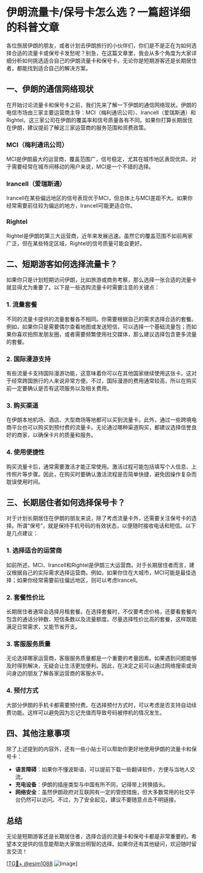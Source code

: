 # 伊朗流量卡/保号卡怎么选？一篇超详细的科普文章

各位旅居伊朗的朋友，或者计划去伊朗旅行的小伙伴们，你们是不是正在为如何选择合适的流量卡或保号卡发愁呢？别急，在这篇文章里，我会从多个角度为大家详细分析如何挑选适合自己的伊朗流量卡和保号卡。无论你是短期游客还是长期居住者，都能找到适合自己的解决方案。

## 一、伊朗的通信网络现状

在开始讨论流量卡和保号卡之前，我们先来了解一下伊朗的通信网络现状。伊朗的电信市场由三家主要运营商主导：MCI（梅利通讯公司）、Irancell（爱瑞斯通）和Rightel。这三家公司在伊朗的覆盖率和信号质量各有不同。如果你打算长期居住在伊朗，建议提前了解这三家运营商的服务范围和资费政策。

### MCI（梅利通讯公司）
MCI是伊朗最大的运营商，覆盖范围广，信号稳定，尤其在城市地区表现优异。对于需要经常在城市间移动的用户来说，MCI是一个不错的选择。

### Irancell（爱瑞斯通）
Irancell在某些偏远地区的信号表现优于MCI，但总体上与MCI差距不大。如果你经常需要前往较为偏远的地方，Irancell可能更适合你。

### Rightel
Rightel是伊朗的第三大运营商，近年来发展迅速。虽然它的覆盖范围不如前两家广泛，但在某些特定区域，Rightel的信号质量可能会更好。

## 二、短期游客如何选择流量卡？

如果你只是计划短期访问伊朗，比如旅游或商务考察，那么选择一张合适的流量卡就显得尤为重要了。以下是一些选购流量卡时需要注意的关键点：

### 1. 流量套餐
不同的流量卡提供的流量套餐各不相同。你需要根据自己的需求选择合适的套餐。例如，如果你只是需要偶尔查看地图或发送短信，可以选择一个基础流量包；而如果你喜欢拍照发朋友圈，或者需要频繁使用社交媒体，那么建议选择包含更多流量的套餐。

### 2. 国际漫游支持
有些流量卡支持国际漫游功能，这意味着你可以在其他国家继续使用这张卡。这对于经常跨国旅行的人来说非常方便。不过，国际漫游的费用通常较高，所以在购买前一定要确认是否有这项服务以及相关费用。

### 3. 购买渠道
在伊朗本地机场、酒店、大型商场等地都可以买到流量卡。此外，通过一些跨境电商平台也可以购买到预付费的流量卡。无论通过哪种渠道购买，都建议选择信誉良好的商家，以确保卡片的质量和服务。

### 4. 使用便捷性
购买流量卡后，通常需要激活才能正常使用。激活过程可能包括填写个人信息、上传照片等步骤。因此，在购买时要确认激活流程是否简单快捷，避免因操作复杂而耽误使用时间。

## 三、长期居住者如何选择保号卡？

对于计划长期居住在伊朗的朋友来说，除了考虑流量卡外，还需要关注保号卡的选择。所谓“保号”，就是保持手机号码的有效状态，以便随时接收电话和短信。以下是几点建议：

### 1. 选择适合的运营商
如前所述，MCI、Irancell和Rightel是伊朗三大运营商。对于长期居住者而言，建议根据自己的实际需求选择运营商。例如，如果你住在大城市，MCI可能是最佳选择；如果你经常需要前往偏远地区，则可以考虑Irancell。

### 2. 套餐性价比
长期居住者通常会选择月租套餐。在选择套餐时，不仅要考虑价格，还要看套餐内包含的通话分钟数、短信条数以及流量额度。尽量选择性价比高的套餐，这样既能满足日常需求，又能节省开支。

### 3. 客服服务质量
无论选择哪家运营商，客服服务质量都是一个重要的考量因素。如果遇到问题能够及时得到解决，无疑会让生活更加便利。因此，在决定之前可以通过网络搜索或询问身边的朋友了解各家运营商的客服水平。

### 4. 预付方式
大部分伊朗的手机卡都需要预付费。在选择预付方式时，可以考虑是否支持自动续费功能。这样可以避免因为忘记充值而导致号码被停机的情况发生。

## 四、其他注意事项

除了上述提到的内容外，还有一些小贴士可以帮助你更好地使用伊朗的流量卡和保号卡：

- **语言障碍**：如果你不懂波斯语，可以提前下载一些翻译软件，方便与当地人交流。
- **充电设备**：伊朗的插座类型与中国有所不同，记得带上转换插头。
- **网络安全**：虽然伊朗政府对互联网有一定的管控措施，但大多数常用的社交平台仍然可以访问。不过，为了安全起见，建议不要随意点击不明链接。

## 总结

无论是短期游客还是长期居住者，选择合适的流量卡和保号卡都是非常重要的。希望本文提供的信息能帮助大家做出明智的选择。如果你还有其他疑问，欢迎随时留言交流！

[[TG💪+ @esim1088](https://t.me/s/esim1088) ![Image](https://i.postimg.cc/4NQfJmqS/Snipaste-2025-05-13-00-14-12.png)]